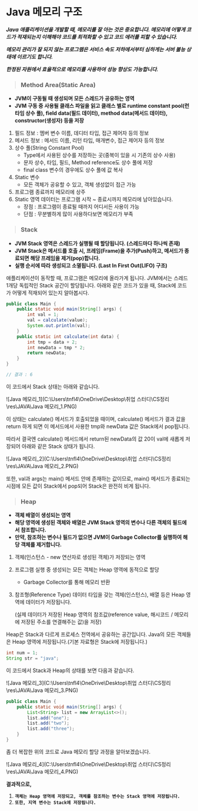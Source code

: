 # Java 메모리 구조



***Java 애플리케이션을 개발할 때, 메모리를 잘 아는 것은 중요합니다. 메모리에 어떻게 코드가 적재되는지 이해해야 코드를 최적화할 수 있고 코드 에러를 피할 수 있습니다.***



***메모리 관리가 잘 되지 않는 프로그램은 서비스 속도 저하에서부터 심하게는 서버 불능 상태에 이르기도 합니다.***



***한정된 자원에서 효율적으로 메모리를 사용하여 성능 향상도 가능합니다.***





> ### Method Area(Static Area)



- **JVM이 구동될 때 생성되며 모든 스레드가 공유하는 영역**
- **JVM 구동 중 사용될 클래스 파일을 읽고 클래스 별로 runtime constant pool(런타임 상수 풀), field data(필드 데이터), method data(메서드 데이터), constructor(생성자) 등을 저장**



1. 필드 정보 : 멤버 변수 이름, 데디터 타입, 접근 제어자 등의 정보
2. 메서드 정보 : 메서드 이름, 리턴 타입, 매개변수, 접근 제어자 등의 정보
3. 상수 풀(String Constant Pool)
   - Type에서 사용된 상수를 저장하는 곳(중복이 있을 시 기존의 상수 사용)
   - 문자 상수, 타입, 필드, Method reference도 상수 풀에 저장
   - final class 변수의 경우에도 상수 풀에 값 복사
4. Static 변수
   - 모든 객체가 공유할 수 있고, 객체 생성없이 접근 가능
5. 프로그램 종료까지 메모리에 상주
6. Static 영역 데이터는 프로그램 시작 ~ 종료시까지 메모리에 남아있습니다.
   - 장점 : 프로그램이 종료될 때까지 어디서든 사용이 가능
   - 단점 : 무분별하게 많이 사용하다보면 메모리가 부족





> ### Stack



- **JVM Stack 영역은 스레드가 실행될 때 할당됩니다. (스레드마다 하나씩 존재)**
- **JVM Stack은 메서드를 호출 시, 프레임(Frame)을 추가(Push)하고, 메서드가 종료되면 해당 프레임을 제거(pop)합니다.**
- **실행 순서에 따라 생성되고 소멸됩니다. (Last In First Out(LIFO) 구조)**



애플리케이션이 동작할 때, 프로그램은 메모리에 올라가게 됩니다. JVM에서는 스레드 1개당 독립적인 Stack 공간이 할당됩니다. 아래와 같은 코드가 있을 때, Stack에 코드가 어떻게 적재되어 있는지 알아봅시다.

```java
public class Main {
    public static void main(String[] args) {
        int val = 1;
        val = calculate(value);
        System.out.println(val);
    }
    public static int calculate(int data) {
        int tmp = data + 2;
        int newData = tmp * 2;
        return newData;
    }
}

// 결과 : 6
```

이 코드에서 Stack 상태는 아래와 같습니다.

![Java 메모리_1](C:\Users\tnfl4\OneDrive\Desktop\취업 스터디\CS정리\res\JAVA\Java 메모리_1.PNG)

이 상태는 calculate() 메서드가 호출되었을 때이며, calculate() 메서드가 결과 값을 return 하게 되면 이 메서드에서 사용한 tmp와 newData 값은 Stack에서 pop됩니다.

따라서 결국엔 calculate() 메서드에서 return된 newData의 값 20이 val에 새롭게 저장되어 아래와 같은 Stack 상태가 됩니다.

![Java 메모리_2](C:\Users\tnfl4\OneDrive\Desktop\취업 스터디\CS정리\res\JAVA\Java 메모리_2.PNG)

또한, val과 args는 main() 메서드 안에 존재하는 값이므로, main() 메서드가 종료되는 시점에 모든 값이 Stack에서 pop되어 Stack은 완전히 비게 됩니다.





> ### Heap



- **객체 배열이 생성되는 영역**
- **해당 영역에 생성된 객체와 배열은 JVM Stack 영역의 변수나 다른 객체의 필드에서 참조합니다.**
- **만약, 참조하는 변수나 필드가 없으면 JVM이 Garbage Collector를 실행하여 해당 객체를 제거합니다.**



1. 객체(인스턴스 - new 연산자로 생성된 객체)가 저장되는 영역

2. 프로그램 실행 중 생성되는 모든 객체는 Heap 영역에 동적으로 할당

   - Garbage Collector를 통해 메모리 반환

3. 참조형(Reference Type) 데이터 타입을 갖는 객체(인스턴스), 배열 등은 Heap 영역에 데이터가 저장됩니다.

   (실제 데이터가 저장된 Heap 영역의 참조값(reference value, 해시코드 / 메모리에 저장된 주소를 연결해주는 값)을 저장)



Heap은 Stack과 다르게 프로세스 전역에서 공유하는 공간입니다. Java의 모든 객체들은 Heap 영역에 저장됩니다.(기본 자료형은 Stack에 저장됩니다.)

```java
int num = 1;
String str = "java";
```

이 코드에서 Stack과 Heap의 상태를 보면 다음과 같습니다.



![Java 메모리_3](C:\Users\tnfl4\OneDrive\Desktop\취업 스터디\CS정리\res\JAVA\Java 메모리_3.PNG)

```java
public class Main {
    public static void main(String[] args) {
        List<String> list = new ArrayList<>();
        list.add("one");
        list.add("two");
        list.add("three");
    }
}
```

좀 더 복잡한 위의 코드로 Java 메모리 할당 과정을 알아보겠습니다.

![Java 메모리_4](C:\Users\tnfl4\OneDrive\Desktop\취업 스터디\CS정리\res\JAVA\Java 메모리_4.PNG)





**결과적으로,**

1. **`객체는 Heap 영역에 저장되고, 객체를 참조하는 변수는 Stack 영역에 저장됩니다.`**
2. **`또한, 지역 변수는 Stack에 저장됩니다.`**



